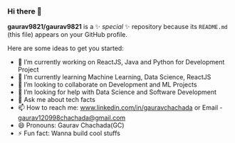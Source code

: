 ### Hi there 👋

**gaurav9821/gaurav9821** is a ✨ _special_ ✨ repository because its `README.md` (this file) appears on your GitHub profile.

Here are some ideas to get you started:

- 🔭 I’m currently working on ReactJS, Java and Python for Development Project
- 🌱 I’m currently learning Machine Learning, Data Science, ReactJS
- 👯 I’m looking to collaborate on Development and ML Projects
- 🤔 I’m looking for help with Data Science and Software Development
- 💬 Ask me about tech facts
- 📫 How to reach me: www.linkedin.com/in/gauravchachada or Email - gaurav120998chachada@gmail.com
- 😄 Pronouns: Gaurav Chachada(GC)
- ⚡ Fun fact: Wanna build cool stuffs
